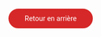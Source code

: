 <style>
@import url('https://fonts.googleapis.com/css2?family=Bebas+Neue&family=Koulen&family=Lato&family=Nunito&family=Playfair+Display:ital@1&family=Prata&family=Raleway:ital,wght@1,100&family=Roboto&family=Roboto+Condensed&family=Teko&display=swap');

.btn{

font-family: Roboto, sans-serif;
font-weight: 0;
font-size: 14px;
color: #fff;
background-color: #d62828;
padding: 10px 30px;
border: solid #d62828 2px;
box-shadow: rgb(0, 0, 0) 0px 0px 0px 0px;
border-radius: 50px;
transition : 352ms;
transform: translateY(0);
display: flex;
flex-direction: row;
align-items: center;
cursor: pointer;
}

.btn:hover{

transition : 352ms;
padding: 10px 67px;
transform : translateY(-0px);
background-color: #fc0101;
color: #ffffff;
border: solid 2px #d62828;
}

</style>

<!-- 2️⃣code HTML below -->

<button class="btn">Retour en arrière</button>
